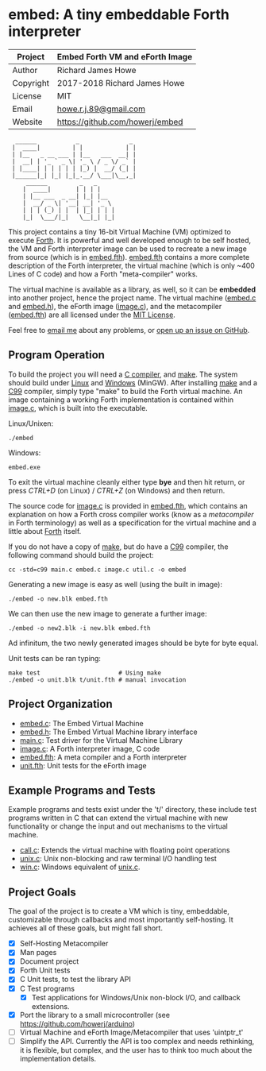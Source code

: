# embed: A tiny embeddable Forth interpreter

| Project   | Embed Forth VM and eForth Image   |
| --------- | --------------------------------- |
| Author    | Richard James Howe                |
| Copyright | 2017-2018 Richard James Howe      |
| License   | MIT                               |
| Email     | howe.r.j.89@gmail.com             |
| Website   | <https://github.com/howerj/embed> |

	  ______           _              _ 
	 |  ____|         | |            | |
	 | |__   _ __ ___ | |__   ___  __| |
	 |  __| | '_ ` _ \| '_ \ / _ \/ _` |
	 | |____| | | | | | |_) |  __/ (_| |
	 |______|_| |_| |_|_.__/ \___|\__,_|
	     ______         _   _           
	    |  ____|       | | | |          
	    | |__ ___  _ __| |_| |__        
	    |  __/ _ \| '__| __| '_ \       
	    | | | (_) | |  | |_| | | |      
	    |_|  \___/|_|   \__|_| |_|      
					    
					
This project contains a tiny 16-bit Virtual Machine (VM) optimized to execute 
[Forth][]. It is powerful and well developed enough to be self hosted, 
the VM and Forth interpreter image can be used to recreate a new image from
source (which is in [embed.fth][]). [embed.fth][] contains a more complete
description of the Forth interpreter, the virtual machine (which is only ~400
Lines of C code) and how a Forth "meta-compiler" works.

The virtual machine is available as a library, as well, so it can be
**embedded** into another project, hence the project name. The virtual machine
([embed.c][] and [embed.h][]), the eForth image ([image.c][]), and the metacompiler 
([embed.fth][]) are all licensed under the [MIT License][].

Feel free to [email me][] about any problems, or [open up an issue on GitHub][].

## Program Operation

To build the project you will need a [C compiler][], and [make][]. The
system should build under [Linux][] and [Windows][] (MinGW). After installing
[make][] and a [C99][] compiler, simply type "make" to build the
Forth virtual machine. An image containing a working Forth
implementation is contained within [image.c][], which is built into
the executable.

Linux/Unixen:

	./embed

Windows:

	embed.exe

To exit the virtual machine cleanly either type **bye** and then hit
return, or press *CTRL+D* (on Linux) / *CTRL+Z* (on Windows) and then return.

The source code for [image.c][] is provided in [embed.fth][], which contains
an explanation on how a Forth cross compiler works (know as a *metacompiler* in
Forth terminology) as well as a specification for the virtual machine and a
little about [Forth][] itself.

If you do not have a copy of [make][], but do have a [C99][] compiler, the
following command should build the project:

	cc -std=c99 main.c embed.c image.c util.c -o embed

Generating a new image is easy as well (using the built in image):

	./embed -o new.blk embed.fth

We can then use the new image to generate a further image:

	./embed -o new2.blk -i new.blk embed.fth

Ad infinitum, the two newly generated images should be byte for byte equal.

Unit tests can be ran typing:

	make test                      # Using make
	./embed -o unit.blk t/unit.fth # manual invocation

## Project Organization

* [embed.c][]: The Embed Virtual Machine
* [embed.h][]: The Embed Virtual Machine library interface
* [main.c][]: Test driver for the Virtual Machine Library
* [image.c][]: A Forth interpreter image, C code
* [embed.fth][]: A meta compiler and a Forth interpreter
* [unit.fth][]: Unit tests for the eForth image

## Example Programs and Tests

Example programs and tests exist under the 't/' directory, these include test
programs written in C that can extend the virtual machine with new
functionality or change the input and out mechanisms to the virtual machine.

* [call.c][]:  Extends the virtual machine with floating point operations
* [unix.c][]:  Unix non-blocking and raw terminal I/O handling test
* [win.c][]:   Windows equivalent of [unix.c][].

## Project Goals

The goal of the project is to create a VM which is tiny, embeddable, 
customizable through callbacks and most importantly self-hosting. It achieves
all of these goals, but might fall short.

* [x] Self-Hosting Metacompiler
* [x] Man pages
* [x] Document project
* [x] Forth Unit tests
* [x] C Unit tests, to test the library API
* [x] C Test programs
  * [x] Test applications for Windows/Unix non-block I/O, and callback
    extensions.
* [x] Port the library to a small microcontroller (see <https://github.com/howerj/arduino>)
* [ ] Virtual Machine and eForth Image/Metacompiler that uses 'uintptr\_t'
* [ ] Simplify the API. Currently the API is too complex and needs rethinking,
  it is flexible, but complex, and the user has to think too much about the
  implementation details.

[MIT License]: LICENSE
[embed.c]: embed.c
[main.c]: main.c
[embed.h]: embed.h
[image.c]: image.c
[unit.fth]: t/unit.fth
[embed.fth]: embed.fth
[call.c]: t/call.c
[unix.c]: t/unix.c
[win.c]: t/win.c
[C compiler]: https://gcc.gnu.org/
[make]: https://www.gnu.org/software/make/
[Windows]: https://en.wikipedia.org/wiki/Microsoft_Windows
[Linux]: https://en.wikipedia.org/wiki/Linux
[C99]: https://en.wikipedia.org/wiki/C99
[forth]: https://en.wikipedia.org/wiki/Forth_(programming_language)
[open up an issue on GitHub]: https://github.com/howerj/embed/issues
[email me]: mailto:howe.r.j.89@gmail.com

